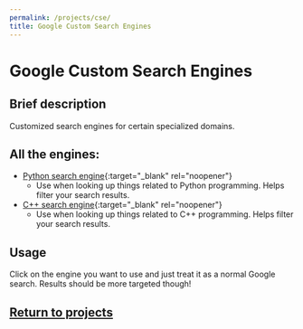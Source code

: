 ```yaml
---
permalink: /projects/cse/
title: Google Custom Search Engines
---
```

# Google Custom Search Engines
## Brief description
Customized search engines for certain specialized domains.
## All the engines:
* [Python search engine](https://cse.google.com/cse?cx=014265952760640315174:0ws4i7fq1ya){:target="_blank" rel="noopener"}
  * Use when looking up things related to Python programming. Helps filter your search results.
* [C++ search engine](https://cse.google.com/cse?cx=014265952760640315174:qw3dbnbqvlr){:target="_blank" rel="noopener"}
  * Use when looking up things related to C++ programming. Helps filter your search results.
  
## Usage
Click on the engine you want to use and just treat it as a normal Google search. Results should be more targeted though!
  
## [Return to projects](/projects/)
